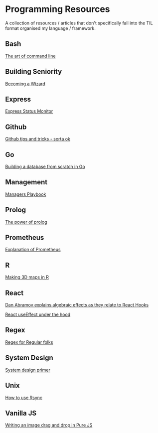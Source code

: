# Programming Resources

A collection of resources / articles that don't specifically fall into the TIL format organised my language / framework. 


## Bash

[The art of command line](https://github.com/jlevy/the-art-of-command-line)


## Building Seniority

[Becoming a Wizard](https://jvns.ca/wizard-zine.pdf)


## Express

[Express Status Monitor](https://github.com/RafalWilinski/express-status-monitor)


## Github

[Github tips and tricks - sorta ok](https://github.blog/2020-04-09-github-protips-tips-tricks-hacks-and-secrets-from-lee-reilly/
)
## Go

[Building a database from scratch in Go](https://notes.eatonphil.com/database-basics.html)

## Management

[Managers Playbook](https://github.com/ksindi/managers-playbook)

## Prolog

[The power of prolog](https://www.metalevel.at/prolog)

## Prometheus

[Explanation of Prometheus](https://dev.to/techworld_with_nana/how-prometheus-monitoring-works-prometheus-architecture-explained-5dho)

## R

[Making 3D maps in R](https://www.tylermw.com/a-step-by-step-guide-to-making-3d-maps-with-satellite-imagery-in-r/)

## React

[Dan Abramov explains algebraic effects as they relate to React Hooks](https://overreacted.io/algebraic-effects-for-the-rest-of-us/)

[React useEffect under the hood](https://www.bussieck.com/useeffect-under-the-hood/)

## Regex 

[Regex for Regular folks](https://refrf.shreyasminocha.me/)

## System Design

[System design primer](https://github.com/donnemartin/system-design-primer#real-world-architectures)


## Unix

[How to use Rsync](https://www.digitalocean.com/community/tutorials/how-to-use-rsync-to-sync-local-and-remote-directories-on-a-vps)


## Vanilla JS

[Writing an image drag and drop in Pure JS](https://blog.soshace.com/the-ultimate-guide-to-drag-and-drop-image-uploading-with-pure-javascript/)

